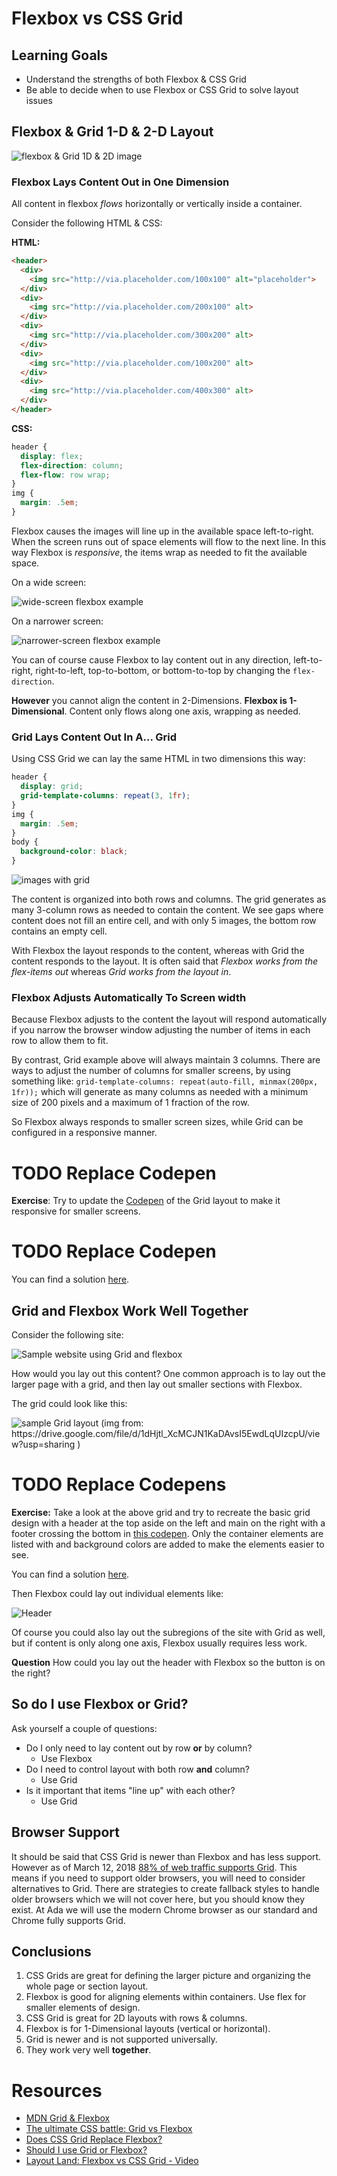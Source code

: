 # Flexbox vs CSS Grid

## Learning Goals
- Understand the strengths of both Flexbox & CSS Grid
- Be able to decide when to use Flexbox or CSS Grid to solve layout issues

## Flexbox & Grid 1-D & 2-D Layout

![flexbox & Grid 1D & 2D image](imgs/grid-vs-flexbox.png)

### Flexbox Lays Content Out in One Dimension

All content in flexbox _flows_ horizontally or vertically inside a container.

Consider the following HTML & CSS:

**HTML:**
```html
<header>
  <div>
    <img src="http://via.placeholder.com/100x100" alt="placeholder">
  </div>
  <div>
    <img src="http://via.placeholder.com/200x100" alt>
  </div>
  <div>
    <img src="http://via.placeholder.com/300x200" alt>
  </div>
  <div>
    <img src="http://via.placeholder.com/100x200" alt>
  </div>
  <div>
    <img src="http://via.placeholder.com/400x300" alt>
  </div>
</header>
```  

**CSS:**
```css
header {
  display: flex;
  flex-direction: column;
  flex-flow: row wrap;
}
img {
  margin: .5em;
}
```
Flexbox causes the images will line up in the available space left-to-right.  When the screen runs out of space elements will flow to the next line.   In this way Flexbox is _responsive_, the items wrap as needed to fit the available space.  

On a wide screen:

![wide-screen flexbox example](imgs/flexbox-large-width.png)

On a narrower screen:

![narrower-screen flexbox example](imgs/flexbox-small-width.png)

You can of course cause Flexbox to lay content out in any direction, left-to-right, right-to-left, top-to-bottom, or bottom-to-top by changing the `flex-direction`.

**However** you cannot align the content in 2-Dimensions.  **Flexbox is 1-Dimensional**.  Content only flows along one axis, wrapping as needed.   

### Grid Lays Content Out In A... Grid

Using CSS Grid we can lay the same HTML in two dimensions this way:

```css
header {
  display: grid;
  grid-template-columns: repeat(3, 1fr);
}
img {
  margin: .5em;
}
body {
  background-color: black;
}
```

![images with grid](imgs/grid-images.png)

The content is organized into both rows and columns.  The grid generates as many 3-column rows as needed to contain the content.  We see gaps where content does not fill an entire cell, and with only 5 images, the bottom row contains an empty cell.  

With Flexbox the layout responds to the content, whereas with Grid the content responds to the layout.  It is often said that _Flexbox works from the flex-items out_ whereas _Grid works from the layout in_.

### Flexbox Adjusts Automatically To Screen width

Because Flexbox adjusts to the content the layout will respond automatically if you narrow the browser window adjusting the number of items in each row to allow them to fit.  

By contrast, Grid example above will always maintain 3 columns.  There are ways to adjust the number of columns for smaller screens, by using something like: `grid-template-columns: repeat(auto-fill, minmax(200px, 1fr));` which will generate as many columns as needed with a minimum size of 200 pixels and a maximum of 1 fraction of the row.  

So Flexbox always responds to smaller screen sizes, while Grid can be configured in a responsive manner.   

# TODO Replace Codepen
**Exercise**: Try to update the [Codepen](https://codepen.io/CheezItMan/pen/pLjKEp?editors=1100) of the Grid layout to make it responsive for smaller screens.  

# TODO Replace Codepen
You can find a solution [here](https://codepen.io/CheezItMan/pen/ZxbRom).

## Grid and Flexbox Work Well **Together**

Consider the following site:

![Sample website using Grid and flexbox](imgs/css-grid-layout.jpg)

How would you lay out this content?  One common approach is to lay out the larger page with a grid, and then lay out smaller sections with Flexbox.

The grid could look like this:

![sample Grid layout (img from: https://drive.google.com/file/d/1dHjtl_XcMCJN1KaDAvsI5EwdLqUIzcpU/view?usp=sharing )](imgs/grid-layout.png)

# TODO Replace Codepens
**Exercise:** Take a look at the above grid and try to recreate the basic grid design with a header at the top aside on the left and main on the right with a footer crossing the bottom in [this codepen](https://codepen.io/CheezItMan/pen/vRNjbq?editors=1100).  Only the container elements are listed with and background colors are added to make the elements easier to see.

You can find a solution [here](https://codepen.io/CheezItMan/pen/yKYjjM?editors=1100).

Then Flexbox could lay out individual elements like:

![Header](imgs/header-flexbox.png)

Of course you could also lay out the subregions of the site with Grid as well, but if content is only along one axis, Flexbox usually requires less work.  

**Question** How could you lay out the header with Flexbox so the button is on the right?

## So do I use Flexbox or Grid?

Ask yourself a couple of questions:
- Do I only need to lay content out by row **or** by column?
  - Use Flexbox
- Do I need to control layout with both row **and** column?
  - Use Grid
- Is it important that items "line up" with each other?
  - Use Grid

## Browser Support

It should be said that CSS Grid is newer than Flexbox and has less support.  However as of March 12, 2018 [88% of web traffic supports Grid](https://caniuse.com/#feat=css-grid).  This means if you need to support older browsers, you will need to consider alternatives to Grid.  There are strategies to create fallback styles to handle older browsers which we will not cover here, but you should know they exist.  At Ada we will use the modern Chrome browser as our standard and Chrome fully supports Grid.  

## Conclusions

1.  CSS Grids are great for defining the larger picture and organizing the whole page or section layout.
1.  Flexbox is good for aligning elements within containers.  Use flex for smaller elements of design.
1.  CSS Grid is great for 2D layouts with rows & columns.
1.  Flexbox is for 1-Dimensional layouts (vertical or horizontal).
1.  Grid is newer and is not supported universally.  
1.  They work very well **together**.

# Resources
- [MDN Grid & Flexbox](https://developer.mozilla.org/en-US/docs/Web/CSS/CSS_Grid_Layout/Relationship_of_Grid_Layout)
- [The ultimate CSS battle: Grid vs Flexbox](https://hackernoon.com/the-ultimate-css-battle-grid-vs-flexbox-d40da0449faf)
- [Does CSS Grid Replace Flexbox?](https://css-tricks.com/css-grid-replace-flexbox/)
- [Should I use Grid or Flexbox?](https://rachelandrew.co.uk/archives/2016/03/30/should-i-use-grid-or-flexbox/)
- [Layout Land:  Flexbox vs CSS Grid - Video](https://www.youtube.com/watch?v=hs3piaN4b5I)
